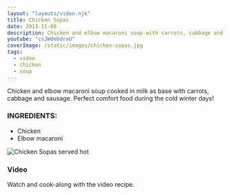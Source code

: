 ```yaml
---
layout: "layouts/video.njk"
title: Chicken Sopas
date: 2013-11-08
description: Chicken and elbow macaroni soup with carrots, cabbage and sausage
youtube: "csJWdebdrxU"
coverImage: /static/images/chicken-sopas.jpg
tags:
  - video
  - chicken
  - soup
---
```


Chicken and elbow macaroni soup cooked in milk as base with carrots, cabbage and sausage. Perfect comfort food during the cold winter days!

### INGREDIENTS:
* Chicken
* Elbow macaroni

![Chicken Sopas served hot](/images/chicken-sopas-bowl.jpg)

### Video
Watch and cook-along with the video recipe.


